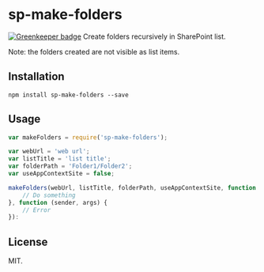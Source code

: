 # sp-make-folders

[![Greenkeeper badge](https://badges.greenkeeper.io/Frederick-S/sp-make-folders.svg)](https://greenkeeper.io/)
Create folders recursively in SharePoint list.

Note: the folders created are not visible as list items.

## Installation
```
npm install sp-make-folders --save
```

## Usage
```js
var makeFolders = require('sp-make-folders');

var webUrl = 'web url';
var listTitle = 'list title';
var folderPath = 'Folder1/Folder2';
var useAppContextSite = false;

makeFolders(webUrl, listTitle, folderPath, useAppContextSite, function () {
    // Do something
}, function (sender, args) {
    // Error
}):
```

## License
MIT.
